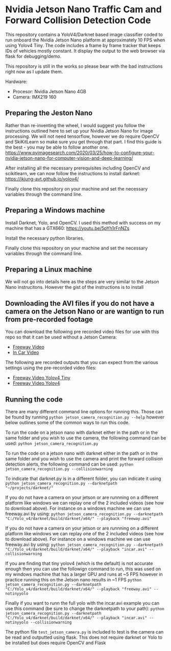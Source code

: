 # Nvidia Jetson Nano Traffic Cam and Forward Collision Detection Code

This repository contains a YoloV4/Darknet based image classifier coded to run onboard the Nvidia Jetson Nano platform at approximately 10 FPS when using Yolov4 Tiny. The code includes a frame by frame tracker that keeps IDs of vehicles mostly constant. It display the output to the web browser via flask for debugging/demo.

This repository is still in the works so please bear with the bad instructions right now as I update them.

Hardware:
 * Procesor: Nvidia Jetson Nano 4GB
 * Camera: IMX219 160

## Preparing the Jeston Nano
Rather than re-inventing the wheel, I would suggest you follow the instructions outlined here to set up your Nvidia Jetson Nano for image processing. We will not need tensorflow, however we do require OpenCV and SkiKitLearn so make sure you get through that part. I find this guide is the best - you may be able to follow another one. https://www.pyimagesearch.com/2020/03/25/how-to-configure-your-nvidia-jetson-nano-for-computer-vision-and-deep-learning/

After installing all the necessary prerequisites including OpenCV and scikitlearn, we can now follow the instructions to install darknet:
https://jkjung-avt.github.io/yolov4/

Finally clone this repository on your machine and set the necessary variables through the command line. 

## Preparing a Windows machine
Install Darknet, Yolo, and OpenCV. I used this method with success on my machine that has a GTX660: https://youtu.be/5pYh1rFnNZs

Install the necessary python libraries.

Finally clone this repository on your machine and set the necessary variables through the command line.

## Preparing a Linux machine
We will not go into details here as the steps are very similar to the Jetson Nano instrucitons. However the gist of the instructions is to install 

## Downloading the AVI files if you do not have a camera on the Jetson Nano or are wantign to run from pre-recorded footage

You can download the following pre recorded video files for use with this repo so that it can be used without a Jetson Camera:
 * [Freeway Video](https://drive.google.com/file/d/12MKBTURDOkKL8O1F8-N4G40rWjp_SmGs/view?usp=sharing)
 * [In Car Video](https://drive.google.com/file/d/1M1roYX4DFLg403jTQiz0ZsQ9qnwvytgo/view?usp=sharing)

The following are recorded outputs that you can expect from the various settings using the pre-recorded video files:
 * [Freeway Video Yolov4 Tiny](https://drive.google.com/file/d/1JwWT1EKlWOqTKZCoDnC8k81-qbyL3Y6A/view?usp=sharing)
 * [Freeway Video Yolov4](https://drive.google.com/file/d/1F_4pNioTDJ8xbgJW0E8fmnHgXNwmZDmf/view?usp=sharing)

## Running the code
There are many different command line options for running this. Those can be found by running `python jetson_camera_recognition.py --help` however below outlines some of the common ways to run this code.

To run the code on a jetson nano with darknet either in the path or in the same folder and you wish to use the camera, the following command can be used: `python jetson_camera_recognition.py`

To run the code on a jetson nano with darknet either in the path or in the same folder and you wish to use the camera and print the forward collision detection alerts, the following command can be used: `python jetson_camera_recognition.py --collisionwarning`

To indicate that darknet.py is in a different folder, you can indicate it using `python jetson_camera_recognition.py --darknetpath "~/projects/darknet/"`

If you do not have a camera on your jetson or are runnning on a different platform like windows we can replay one of the 2 included videos (see how to download above). For instance on a windows machine we can use freeway.avi by using: `python jetson_camera_recognition.py --darknetpath "C:/Yolo_v4/darknet/build/darknet/x64/" --playback "freeway.avi"`
 
If you do not have a camera on your jetson or are runnning on a different platform like windows we can replay one of the 2 included videos (see how to download above). For instance on a windows machine we can use freeway.avi by using: `python jetson_camera_recognition.py --darknetpath "C:/Yolo_v4/darknet/build/darknet/x64/" --playback "incar.avi" --collisionwarning`
 
If you are finding that tiny yolov4 (which is the default) is not accurate enough then you can use the followign command to run, this was used on my windows machine that has a larger GPU and runs at ~5 FPS however in practice running this on the Jetson nano results in ~1 FPS `python jetson_camera_recognition.py --darknetpath "C:/Yolo_v4/darknet/build/darknet/x64/" --playback "freeway.avi" --notinyyolo`

Finally if you want to runn the full yolo with the incar.avi example you can use this command (be sure to change the darknetpath to your path): `python jetson_camera_recognition.py --darknetpath "C:/Yolo_v4/darknet/build/darknet/x64/" --playback "incar.avi" --notinyyolo --collisionwarning`

The python file `test_jetson_camera.py` is included to test is the camera can be read and outputted using flask. This does not require darknet or Yolo to be installed but does require OpenCV and Flask
